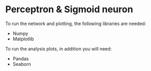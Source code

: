 Perceptron & Sigmoid neuron
===========================

To run the network and plotting, the following libraries are needed:

* Numpy
* Matplotlib


To run the analysis plots, in addition you will need:

* Pandas
* Seaborn